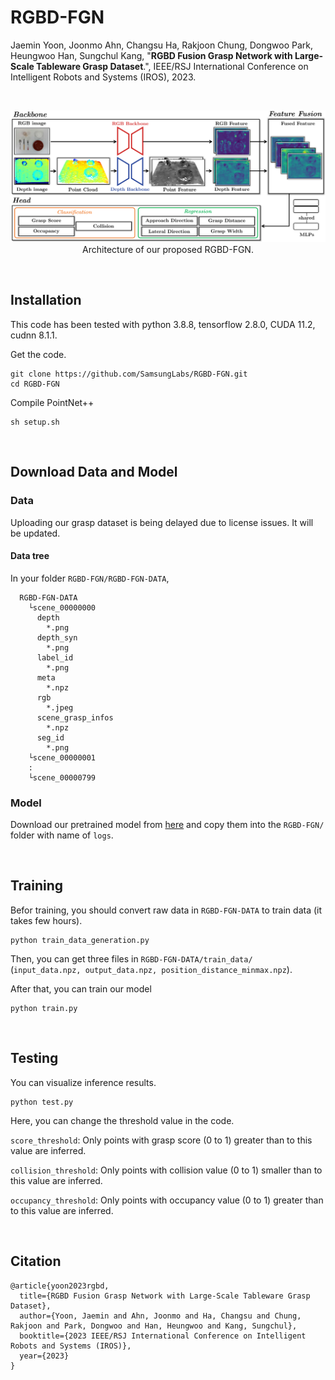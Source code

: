 # RGBD-FGN

Jaemin Yoon, Joonmo Ahn, Changsu Ha, Rakjoon Chung, Dongwoo Park, Heungwoo Han, Sungchul Kang, "**RGBD Fusion Grasp Network with Large-Scale Tableware Grasp Dataset**.", IEEE/RSJ International Conference on Intelligent Robots and Systems (IROS), 2023.

<br />

<p align="center">
  <img src="figure/architecture.PNG" width="1000"/>
  <br> Architecture of our proposed RGBD-FGN.
</p>

<br />

## Installation
This code has been tested with python 3.8.8, tensorflow 2.8.0, CUDA 11.2, cudnn 8.1.1.

Get the code.
```
git clone https://github.com/SamsungLabs/RGBD-FGN.git
cd RGBD-FGN
```
Compile PointNet++
```
sh setup.sh
```
<br />

## Download Data and Model
### Data
<!--Download our grasp dataset from [here](https://drive.google.com/) and copy them into the `RGBD-FGN/` folder with name of `RGBD-FGN-DATA`.-->
Uploading our grasp dataset is being delayed due to license issues. It will be updated.

#### Data tree
In your folder `RGBD-FGN/RGBD-FGN-DATA`,
```
  RGBD-FGN-DATA
    └scene_00000000
      depth
        *.png
      depth_syn
        *.png
      label_id
        *.png
      meta
        *.npz
      rgb
        *.jpeg
      scene_grasp_infos
        *.npz
      seg_id
        *.png
    └scene_00000001
    :
    └scene_00000799
```

### Model
Download our pretrained model from [here](https://github.com/SamsungLabs/RGBD-FGN/releases/tag/Pretrained_Model) and copy them into the `RGBD-FGN/` folder with name of `logs`. 


<br />



## Training
Befor training, you should convert raw data in `RGBD-FGN-DATA` to train data (it takes few hours).
```
python train_data_generation.py
```
Then, you can get three files in `RGBD-FGN-DATA/train_data/` (`input_data.npz, output_data.npz, position_distance_minmax.npz`).

After that, you can train our model
```
python train.py
```

<br />

## Testing
You can visualize inference results.
```
python test.py
```
Here, you can change the threshold value in the code.

`score_threshold`: Only points with grasp score (0 to 1) greater than to this value are inferred.

`collision_threshold`: Only points with collision value (0 to 1) smaller than to this value are inferred.

`occupancy_threshold`: Only points with occupancy value (0 to 1) greater than to this value are inferred.

<br />

## Citation

```
@article{yoon2023rgbd,
  title={RGBD Fusion Grasp Network with Large-Scale Tableware Grasp Dataset},
  author={Yoon, Jaemin and Ahn, Joonmo and Ha, Changsu and Chung, Rakjoon and Park, Dongwoo and Han, Heungwoo and Kang, Sungchul},
  booktitle={2023 IEEE/RSJ International Conference on Intelligent Robots and Systems (IROS)},
  year={2023}
}
```
